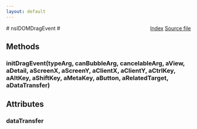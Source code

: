 ```yaml
---
layout: default
---
```

<div class='links' style='float:right'><a href="../index.html">Index</a>
<a href="http://dxr.mozilla.org/mozilla-central/source/dom/interfaces/events/nsIDOMDragEvent.idl">Source file</a>
</div>
# nsIDOMDragEvent #

## Methods ##

### initDragEvent(typeArg, canBubbleArg, cancelableArg, aView, aDetail, aScreenX, aScreenY, aClientX, aClientY, aCtrlKey, aAltKey, aShiftKey, aMetaKey, aButton, aRelatedTarget, aDataTransfer) ###

## Attributes ##

### dataTransfer ###
